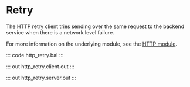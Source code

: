 # Retry

The HTTP retry client tries sending over the same request to the backend service when there is a network level failure.

For more information on the underlying module, see the [HTTP module](https://lib.ballerina.io/ballerina/http/latest/).

::: code http_retry.bal :::

::: out http_retry.client.out :::

::: out http_retry.server.out :::